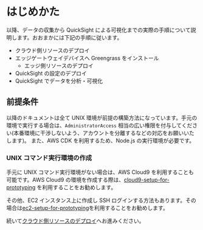 # はじめかた

以降、データの収集から QuickSight による可視化までの実際の手順について説明します。おおまかには下記の手順に従います。

- クラウド側リソースのデプロイ
- エッジゲートウェイデバイスへ Greengrass をインストール
  - エッジ側リソースのデプロイ
- QuickSight の設定のデプロイ
- QuickSight でデータを分析・可視化

## 前提条件

以降のドキュメントは全て UNIX 環境が前提の構築方法になっています。手元の環境で実行する場合は、`AdministratorAccess` 相当の広い権限を付与してください(本番環境に干渉しないよう、アカウントを分離するなどの対応をお願いいたします)。 また、AWS CDK を利用するため、Node.js の実行環境が必要です。

### UNIX コマンド実行環境の作成

手元に UNIX コマンド実行環境がない場合は、AWS Cloud9 を利用することも可能です。AWS Cloud9 の環境を作成する際は、[cloud9-setup-for-prototyping](https://github.com/aws-samples/cloud9-setup-for-prototyping) を利用することをお勧めします。

その他、EC2 インスタンス上に作成し SSH ログインする方法もあります。その場合は[ec2-setup-for-prototyping](https://github.com/aws-samples/ec2-setup-for-prototyping)を利用することをお勧めします。

続いて[クラウド側リソースのデプロイ](./deploy_cloud_ja.md)へお進みください。
